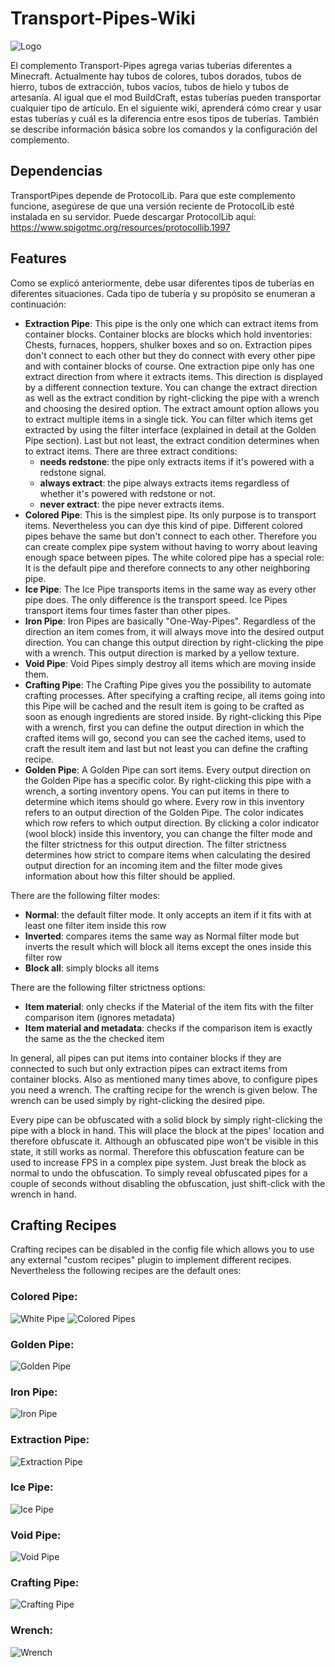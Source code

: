 # Transport-Pipes-Wiki
![Logo](https://raw.githubusercontent.com/RoboTricker/Transport-Pipes/master/src/main/resources/wiki/logo.png)

El complemento Transport-Pipes agrega varias tuberías diferentes a Minecraft. Actualmente hay tubos de colores, tubos dorados, tubos de hierro, tubos de extracción, tubos vacíos, tubos de hielo y tubos de artesanía. Al igual que el mod BuildCraft, estas tuberías pueden transportar cualquier tipo de artículo. En el siguiente wiki, aprenderá cómo crear y usar estas tuberías y cuál es la diferencia entre esos tipos de tuberías. También se describe información básica sobre los comandos y la configuración del complemento.
## Dependencias
TransportPipes depende de ProtocolLib. Para que este complemento funcione, asegúrese de que una versión reciente de ProtocolLib esté instalada en su servidor. Puede descargar ProtocolLib aquí: <https://www.spigotmc.org/resources/protocollib.1997>

## Features
Como se explicó anteriormente, debe usar diferentes tipos de tuberías en diferentes situaciones. Cada tipo de tubería y su propósito se enumeran a continuación:
* **Extraction Pipe**: This pipe is the only one which can extract items from container blocks. Container blocks are blocks which hold inventories: Chests, furnaces, hoppers, shulker boxes and so on. Extraction pipes don't connect to each other but they do connect with every other pipe and with container blocks of course. One extraction pipe only has one extract direction from where it extracts items. This direction is displayed by a different connection texture.
You can change the extract direction as well as the extract condition by right-clicking the pipe with a wrench and choosing the desired option. The extract amount option allows you to extract multiple items in a single tick. You can filter which items get extracted by using the filter interface (explained in detail at the Golden Pipe section). Last but not least, the extract condition determines when to extract items. There are three extract conditions:
    * **needs redstone**: the pipe only extracts items if it's powered with a redstone signal.
    * **always extract**: the pipe always extracts items regardless of whether it's powered with redstone or not.
    * **never extract**: the pipe never extracts items.
* **Colored Pipe**: This is the simplest pipe. Its only purpose is to transport items. Nevertheless you can dye this kind of pipe. Different colored pipes behave the same but don't connect to each other. Therefore you can create complex pipe system without having to worry about leaving enough space between pipes. The white colored pipe has a special role: It is the default pipe and therefore connects to any other neighboring pipe.
* **Ice Pipe**: The Ice Pipe transports items in the same way as every other pipe does. The only difference is the transport speed. Ice Pipes transport items four times faster than other pipes.
* **Iron Pipe**: Iron Pipes are basically "One-Way-Pipes". Regardless of the direction an item comes from, it will always move into the desired output direction. You can change this output direction by right-clicking the pipe with a wrench. This output direction is marked by a yellow texture.
* **Void Pipe**: Void Pipes simply destroy all items which are moving inside them.
* **Crafting Pipe**: The Crafting Pipe gives you the possibility to automate crafting processes. After specifying a crafting recipe, all items going into this Pipe will be cached and the result item is going to be crafted as soon as enough ingredients are stored inside. By right-clicking this Pipe with a wrench, first you can define the output direction in which the crafted items will go, second you can see the cached items, used to craft the result item and last but not least you can define the crafting recipe.
* **Golden Pipe**: A Golden Pipe can sort items. Every output direction on the Golden Pipe has a specific color. By right-clicking this pipe with a wrench, a sorting inventory opens. You can put items in there to determine which items should go where. Every row in this inventory refers to an output direction of the Golden Pipe. The color indicates which row refers to which output direction. By clicking a color indicator (wool block) inside this inventory, you can change the filter mode and the filter strictness for this output direction. The filter strictness determines how strict to compare items when calculating the desired output direction for an incoming item and the filter mode gives information about how this filter should be applied.

There are the following filter modes:
  * **Normal**: the default filter mode. It only accepts an item if it fits with at least one filter item inside this row
  * **Inverted**: compares items the same way as Normal filter mode but inverts the result which will block all items except the ones inside this filter row
  * **Block all**: simply blocks all items

There are the following filter strictness options:
  * **Item material**: only checks if the Material of the item fits with the filter comparison item (ignores metadata)
  * **Item material and metadata**: checks if the comparison item is exactly the same as the the checked item

In general, all pipes can put items into container blocks if they are connected to such but only extraction pipes can extract items from container blocks. Also as mentioned many times above, to configure pipes you need a wrench. The crafting recipe for the wrench is given below. The wrench can be used simply by right-clicking the desired pipe.

Every pipe can be obfuscated with a solid block by simply right-clicking the pipe with a block in hand. This will place the block at the pipes' location and therefore obfuscate it. Although an obfuscated pipe won't be visible in this state, it still works as normal. Therefore this obfuscation feature can be used to increase FPS in a complex pipe system.
Just break the block as normal to undo the obfuscation. To simply reveal obfuscated pipes for a couple of seconds without disabling the obfuscation, just shift-click with the wrench in hand.

## Crafting Recipes
Crafting recipes can be disabled in the config file which allows you to use any external "custom recipes" plugin to implement different recipes. Nevertheless the following recipes are the default ones:

### Colored Pipe:
![White Pipe](https://raw.githubusercontent.com/RoboTricker/Transport-Pipes/master/src/main/resources/wiki/recipes/white.png)
![Colored Pipes](https://raw.githubusercontent.com/RoboTricker/Transport-Pipes/master/src/main/resources/wiki/recipes/colors.gif)

### Golden Pipe:
![Golden Pipe](https://raw.githubusercontent.com/RoboTricker/Transport-Pipes/master/src/main/resources/wiki/recipes/gold.png)

### Iron Pipe:
![Iron Pipe](https://raw.githubusercontent.com/RoboTricker/Transport-Pipes/master/src/main/resources/wiki/recipes/iron.png)

### Extraction Pipe:
![Extraction Pipe](https://raw.githubusercontent.com/RoboTricker/Transport-Pipes/master/src/main/resources/wiki/recipes/extraction.png)

### Ice Pipe:
![Ice Pipe](https://raw.githubusercontent.com/RoboTricker/Transport-Pipes/master/src/main/resources/wiki/recipes/ice.png)

### Void Pipe:
![Void Pipe](https://raw.githubusercontent.com/RoboTricker/Transport-Pipes/master/src/main/resources/wiki/recipes/void.png)

### Crafting Pipe:
![Crafting Pipe](https://raw.githubusercontent.com/RoboTricker/Transport-Pipes/master/src/main/resources/wiki/recipes/crafting.png)

### Wrench:
![Wrench](https://raw.githubusercontent.com/RoboTricker/Transport-Pipes/master/src/main/resources/wiki/recipes/wrench.png)

